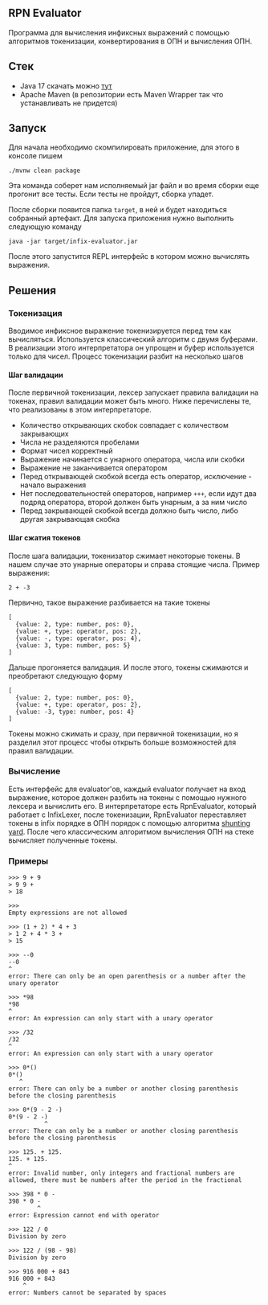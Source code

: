 ## RPN Evaluator

Программа для вычисления инфиксных выражений с помощью алгоритмов токенизации, конвертирования в ОПН и вычисления ОПН.

## Стек

- Java 17 скачать можно [тут](https://www.oracle.com/java/technologies/javase/jdk17-archive-downloads.html)
- Apache Maven (в репозитории есть Maven Wrapper так что устанавливать не придется)

## Запуск

Для начала необходимо скомпилировать приложение, для этого в консоле пишем

```text
./mvnw clean package
```

Эта команда соберет нам исполняемый jar файл и во время сборки еще прогонит все тесты. Если тесты не пройдут, сборка упадет.

После сборки появится папка `target`, в ней и будет находиться собранный артефакт. Для запуска приложения нужно выполнить следующую команду

```text
java -jar target/infix-evaluator.jar
```

После этого запустится REPL интерфейс в котором можно вычислять выражения.

## Решения

### Токенизация

Вводимое инфиксное выражение токенизируется перед тем как вычисляться. Используется классический алгоритм с двумя буферами. В реализации этого
интерпретатора он упрощен и буфер используется только для чисел. Процесс токенизации разбит на несколько шагов

#### Шаг валидации

После первичной токенизации, лексер запускает правила валидации на токенах, правил валидации может быть много. Ниже перечислены те, что
реализованы в этом интерпретаторе.

- Количество открывающих скобок совпадает с количеством закрывающих
- Числа не разделяются пробелами
- Формат чисел корректный
- Выражение начинается с унарного оператора, числа или скобки
- Выражение не заканчивается оператором
- Перед открывающей скобкой всегда есть оператор, исключение - начало выражения
- Нет последовательностей операторов, например `+++`, если идут два подряд оператора, второй должен быть унарным, а за ним число
- Перед закрывающей скобкой всегда должно быть число, либо другая закрывающая скобка

#### Шаг сжатия токенов

После шага валидации, токенизатор сжимает некоторые токены. В нашем случае это унарные операторы и справа стоящие числа. Пример выражения:

```text
2 + -3
```

Первично, такое выражение разбивается на такие токены

```text
[
  {value: 2, type: number, pos: 0},
  {value: +, type: operator, pos: 2},
  {value: -, type: operator, pos: 4},
  {value: 3, type: number, pos: 5}
]
```

Дальше прогоняется валидация. И после этого, токены сжимаются и преобретают следующую форму

```text
[
  {value: 2, type: number, pos: 0},
  {value: +, type: operator, pos: 2},
  {value: -3, type: number, pos: 4}
]
```

Токены можно сжимать и сразу, при первичной токенизации, но я разделил этот процесс чтобы открыть больше возможностей для правил валидации.

### Вычисление

Есть интерфейс для evaluator'ов, каждый evaluator получает на вход выражение, которое должен разбить на токены с помощью нужного лексера и
вычислить его. В интерпретаторе есть RpnEvaluator, который работает с InfixLexer, после токенизации, RpnEvaluator переставляет токены в infix
порядке в ОПН порядок с помощью алгоритма [shunting yard](https://en.wikipedia.org/wiki/Shunting-yard_algorithm). После чего классическим
алгоритмом вычисления ОПН на стеке вычисляет полученные токены.

### Примеры

```text
>>> 9 + 9
> 9 9 +
> 18

>>>
Empty expressions are not allowed

>>> (1 + 2) * 4 + 3
> 1 2 + 4 * 3 +
> 15

>>> --0
--0
^
error: There can only be an open parenthesis or a number after the unary operator

>>> *98
*98
^
error: An expression can only start with a unary operator

>>> /32
/32
^
error: An expression can only start with a unary operator

>>> 0*()
0*()
   ^
error: There can only be a number or another closing parenthesis before the closing parenthesis

>>> 0*(9 - 2 -)
0*(9 - 2 -)
          ^
error: There can only be a number or another closing parenthesis before the closing parenthesis

>>> 125. + 125.
125. + 125.
^
error: Invalid number, only integers and fractional numbers are allowed, there must be numbers after the period in the fractional

>>> 398 * 0 -
398 * 0 -
        ^
error: Expression cannot end with operator

>>> 122 / 0
Division by zero

>>> 122 / (98 - 98)
Division by zero

>>> 916 000 + 843
916 000 + 843
    ^
error: Numbers cannot be separated by spaces
```

